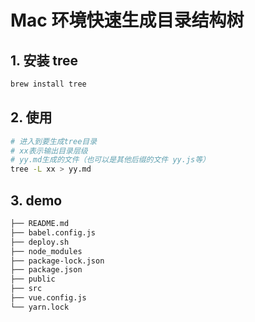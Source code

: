 <!--
 * @Description: Terminal文件夹
 * @Author: xiehuaqiang
 * @FilePath: /kaka-blog/src/docs/kaka/unpublished/Mac环境快速生成目录结构树.md
 * @Date: 2021-03-03 17:51:13
 * @LastEditTime: 2021-06-17 21:14:41
-->

# Mac 环境快速生成目录结构树

## 1. 安装 tree

```bash
brew install tree
```

## 2. 使用

```bash
# 进入到要生成tree目录
# xx表示输出目录层级
# yy.md生成的文件（也可以是其他后缀的文件 yy.js等）
tree -L xx > yy.md
```

## 3. demo

```bash
├── README.md
├── babel.config.js
├── deploy.sh
├── node_modules
├── package-lock.json
├── package.json
├── public
├── src
├── vue.config.js
└── yarn.lock
```
